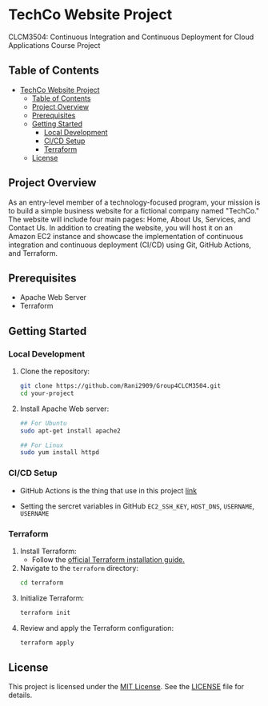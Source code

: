 # TechCo Website Project

CLCM3504: Continuous Integration and Continuous Deployment for Cloud Applications Course Project

## Table of Contents
- [TechCo Website Project](#techco-website-project)
  - [Table of Contents](#table-of-contents)
  - [Project Overview](#project-overview)
  - [Prerequisites](#prerequisites)
  - [Getting Started](#getting-started)
    - [Local Development](#local-development)
    - [CI/CD Setup](#cicd-setup)
    - [Terraform](#terraform)
  - [License](#license)
## Project Overview

As an entry-level member of a technology-focused program, your mission is to build a simple business website for a fictional company named "TechCo." The website will include four main pages: Home, About Us, Services, and Contact Us. In addition to creating the website, you will host it on an Amazon EC2 instance and showcase the implementation of continuous integration and continuous deployment (CI/CD) using Git, GitHub Actions, and Terraform.

## Prerequisites

- Apache Web Server
- Terraform

## Getting Started
### Local Development

1. Clone the repository:

   ```bash
   git clone https://github.com/Rani2909/Group4CLCM3504.git
   cd your-project
   ```
2. Install Apache Web server:
   ```bash
   ## For Ubuntu
   sudo apt-get install apache2

   ## For Linux
   sudo yum install httpd
   ```
### CI/CD Setup

- GitHub Actions is the thing that use in this project [link](https://github.com/Rani2909/Group4CLCM3504/blob/main/.github/workflows/Git2EC2.yml)

- Setting the sercret variables in GitHub `EC2_SSH_KEY`, `HOST_DNS`, `USERNAME`, `USERNAME`

### Terraform

1. Install Terraform:
   - Follow the [official Terraform installation guide.](https://learn.hashicorp.com/tutorials/terraform/install-cli)
2. Navigate to the `terraform` directory:
   ```bash
   cd terraform
   ```
3. Initialize Terraform:
   ```bash
   terraform init
   ```
4. Review and apply the Terraform configuration:
    ```bash
    terraform apply
    ```
## License
This project is licensed under the [MIT License](LICENSE). See the [LICENSE](LICENSE) file for details.

